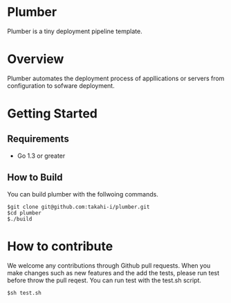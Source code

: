 Plumber
========

Plumber is a tiny deployment pipeline template.

Overview
==========

Plumber automates the deployment process of appllications or servers from configuration to sofware deployment.

Getting Started
===============

Requirements
-------------
- Go 1.3 or greater

How to Build
-------------

You can build plumber with the follwoing commands.

    $git clone git@github.com:takahi-i/plumber.git
    $cd plumber
    $./build

How to contribute
====================

We welcome any contributions through Github pull requests.
When you make changes such as new features and the add the tests, please run test before throw the pull reqest.
You can run test with the test.sh script.

    $sh test.sh

